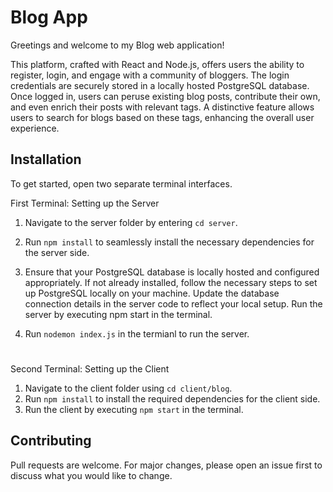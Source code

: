 # Blog App

Greetings and welcome to my Blog web application!

This platform, crafted with React and Node.js, offers users the ability to register, login, and engage with a community of bloggers. The login credentials are securely stored in a locally hosted PostgreSQL database. Once logged in, users can peruse existing blog posts, contribute their own, and even enrich their posts with relevant tags. A distinctive feature allows users to search for blogs based on these tags, enhancing the overall user experience.

## Installation 
To get started, open two separate terminal interfaces.

First Terminal: Setting up the Server

1. Navigate to the server folder by entering ```cd server```.


2. Run ```npm install``` to seamlessly install the necessary dependencies for the server side.

3. Ensure that your PostgreSQL database is locally hosted and configured appropriately. If not already installed, follow the necessary steps to set up PostgreSQL locally on your machine. Update the database connection details in the server code to reflect your local setup.
Run the server by executing npm start in the terminal.

4. Run ```nodemon index.js``` in the termianl to run the server.

#
Second Terminal: Setting up the Client

1. Navigate to the client folder using ```cd client/blog```.
2. Run ```npm install``` to install the required dependencies for the client side.
3. Run the client by executing ```npm start``` in the terminal.

## Contributing

Pull requests are welcome. For major changes, please open an issue first
to discuss what you would like to change.
